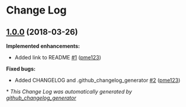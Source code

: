 # Change Log

## [1.0.0](https://github.com/pme123/changelog-test/tree/1.0.0) (2018-03-26)
**Implemented enhancements:**

- Added link to README [\#1](https://github.com/pme123/changelog-test/pull/1) ([pme123](https://github.com/pme123))

**Fixed bugs:**

- Added CHANGELOG and .github\_changelog\_generator [\#2](https://github.com/pme123/changelog-test/pull/2) ([pme123](https://github.com/pme123))



\* *This Change Log was automatically generated by [github_changelog_generator](https://github.com/skywinder/Github-Changelog-Generator)*